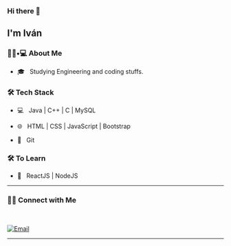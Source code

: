 ### Hi there 👋<h2> I'm Iván</h2>

<h3> 👨🏻•💻 About Me </h3>



- 🎓 &nbsp; Studying Engineering and coding stuffs.



<h3>🛠 Tech Stack</h3>



- 💻 &nbsp; Java | C++ | C | MySQL

- 🌐 &nbsp; HTML | CSS | JavaScript | Bootstrap

- 🔧 &nbsp; Git 



<h3>🛠 To Learn</h3>

- 🔧 &nbsp; ReactJS | NodeJS 

<hr>



<h3> 🤝🏻 Connect with Me </h3>

<br>



<p align="center">

<a href="mailto:ivangrub@gmail.com"><img alt="Email" src="https://img.shields.io/badge/Email-ivangrub@gmail.com-blue?style=flat-square&logo=gmail"></a>

</p>

<hr>




